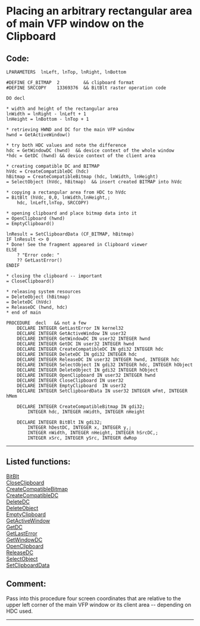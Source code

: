 <link rel="stylesheet" type="text/css" href="../css/win32api.css">  
<link rel="stylesheet" href="https://cdnjs.cloudflare.com/ajax/libs/font-awesome/4.7.0/css/font-awesome.min.css">

# Placing an arbitrary rectangular area of main VFP window on the Clipboard

## Code:
```foxpro  
LPARAMETERS  lnLeft, lnTop, lnRight, lnBottom

#DEFINE CF_BITMAP  2	     && clipboard format
#DEFINE SRCCOPY    13369376  && BitBlt raster operation code

DO decl

* width and height of the rectangular area
lnWidth = lnRight - lnLeft + 1
lnHeight = lnBottom - lnTop + 1

* retrieving HWND and DC for the main VFP window
hwnd = GetActiveWindow()

* try both HDC values and note the difference
hdc = GetWindowDC (hwnd)  && device context of the whole window
*hdc = GetDC (hwnd)	&& device context of the client area
	
* creating compatible DC and BITMAP
hVdc = CreateCompatibleDC (hdc)
hBitmap = CreateCompatibleBitmap (hdc, lnWidth, lnHeight)
= SelectObject (hVdc, hBitmap)  && insert created BITMAP into hVdc

* copying a rectangular area from HDC to hVdc
= BitBlt (hVdc, 0,0, lnWidth,lnHeight,;
	hdc, lnLeft,lnTop, SRCCOPY)

* opening clipboard and place bitmap data into it
= OpenClipboard (hwnd)
= EmptyClipboard()

lnResult = SetClipboardData (CF_BITMAP, hBitmap)
IF lnResult <> 0
* Done! See the fragment appeared in Clipboard viewer
ELSE
	? "Error code: "
	?? GetLastError()
ENDIF

* closing the clipboard -- important
= CloseClipboard()

* releasing system resources
= DeleteObject (hBitmap)
= DeleteDC (hVdc)
= ReleaseDC (hwnd, hdc)
* end of main

PROCEDURE  decl   && not a few
	DECLARE INTEGER GetLastError IN kernel32
	DECLARE INTEGER GetActiveWindow IN user32
	DECLARE INTEGER GetWindowDC IN user32 INTEGER hwnd
	DECLARE INTEGER GetDC IN user32 INTEGER hwnd
	DECLARE INTEGER CreateCompatibleDC IN gdi32 INTEGER hdc
	DECLARE INTEGER DeleteDC IN gdi32 INTEGER hdc
	DECLARE INTEGER ReleaseDC IN user32 INTEGER hwnd, INTEGER hdc
	DECLARE INTEGER SelectObject IN gdi32 INTEGER hdc, INTEGER hObject
	DECLARE INTEGER DeleteObject IN gdi32 INTEGER hObject
	DECLARE INTEGER OpenClipboard IN user32 INTEGER hwnd
	DECLARE INTEGER CloseClipboard IN user32
	DECLARE INTEGER EmptyClipboard  IN user32
	DECLARE INTEGER SetClipboardData IN user32 INTEGER wFmt, INTEGER hMem

	DECLARE INTEGER CreateCompatibleBitmap IN gdi32;
		INTEGER hdc, INTEGER nWidth, INTEGER nHeight

	DECLARE INTEGER BitBlt IN gdi32;
		INTEGER hDestDC, INTEGER x, INTEGER y,;
		INTEGER nWidth, INTEGER nHeight, INTEGER hSrcDC,;
		INTEGER xSrc, INTEGER ySrc, INTEGER dwRop  
```  
***  


## Listed functions:
[BitBlt](../libraries/gdi32/BitBlt.md)  
[CloseClipboard](../libraries/user32/CloseClipboard.md)  
[CreateCompatibleBitmap](../libraries/gdi32/CreateCompatibleBitmap.md)  
[CreateCompatibleDC](../libraries/gdi32/CreateCompatibleDC.md)  
[DeleteDC](../libraries/gdi32/DeleteDC.md)  
[DeleteObject](../libraries/gdi32/DeleteObject.md)  
[EmptyClipboard](../libraries/user32/EmptyClipboard.md)  
[GetActiveWindow](../libraries/user32/GetActiveWindow.md)  
[GetDC](../libraries/user32/GetDC.md)  
[GetLastError](../libraries/kernel32/GetLastError.md)  
[GetWindowDC](../libraries/user32/GetWindowDC.md)  
[OpenClipboard](../libraries/user32/OpenClipboard.md)  
[ReleaseDC](../libraries/user32/ReleaseDC.md)  
[SelectObject](../libraries/gdi32/SelectObject.md)  
[SetClipboardData](../libraries/user32/SetClipboardData.md)  

## Comment:
Pass into this procedure four screen coordinates that are relative to the upper left corner of the main VFP window or its client area -- depending on HDC used.  
  
***  

